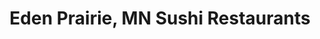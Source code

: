 ---
layout: city
title: Eden Prairie, MN Sushi Restaurants
permalink: /minnesota/eden-prairie/
stateAbbr: MN
stateName: Minnesota
cityName: Eden Prairie

---